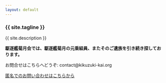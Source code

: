 ```yaml
---
layout: default
---
```

<article class="home" role="article">
    <section class="landing" role="document">
        <h1>{{ site.tagline }}</h1>
<p>{{ site.description }}</p>
<strong>駆逐艦菊月会では、駆逐艦菊月の元乗組員、またそのご遺族を引き続き探しております。</strong>
<p>お問合せはこちらへどうぞ: contact@kikuzuki<span class="obfuscate">-</span>kai.org</p>
<a href="{{site.url}}/docs/contact.html">匿名でのお問い合わせはこちらから</a>
    </section>
</article>
